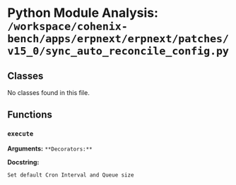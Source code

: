 # Python Module Analysis: `/workspace/cohenix-bench/apps/erpnext/erpnext/patches/v15_0/sync_auto_reconcile_config.py`

## Classes

No classes found in this file.


## Functions

### `execute`
**Arguments:** ``
**Decorators:** ``

**Docstring:**
```
Set default Cron Interval and Queue size
```

